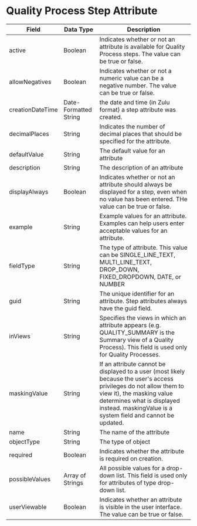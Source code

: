 # Quality Process Step Attribute

| Field<br> | Data Type<br> | Description<br> |
|  --- |  --- |  --- | 
| active<br> | Boolean<br> | Indicates whether or not an attribute is available for Quality Process steps. The value can be true or false.<br> |
| allowNegatives<br> | Boolean<br> | Indicates whether or not a numeric value can be a negative number. The value can be true or false.<br> |
| creationDateTime<br> | Date\-Formatted String<br> | the date and time \(in Zulu format\) a step attribute was created.<br> |
| decimalPlaces<br> | String<br> | Indicates the number of decimal places that should be specified for the attribute.<br> |
| defaultValue<br> | String<br> | The default value for an attribute<br> |
| description<br> | String<br> | The description of an attribute<br> |
| displayAlways<br> | Boolean<br> | Indicates whether or not an attribute should always be displayed for a step, even when no value has been entered. THe value can be true or false.<br> |
| example<br> | String<br> | Example values for an attribute. Examples can help users enter acceptable values for an attribute.<br> |
| fieldType<br> | String<br> | The type of attribute. This value can be SINGLE_LINE_TEXT, MULTI_LINE_TEXT, DROP_DOWN, FIXED_DROPDOWN, DATE, or NUMBER<br> |
| guid<br> | String<br> | The unique identifier for an attribute. Step attributes always have the guid field.<br> |
| inViews<br> | String<br> | Specifies the views in which an attribute appears \(e.g. QUALITY_SUMMARY is the Summary view of a Quality Process\). This field is used only for Quality Processes.<br> |
| maskingValue<br> | String<br> | If an attribute cannot be displayed to a user \(most likely because the user's access privileges do not allow them to view it\), the masking value determines what is displayed instead. maskingValue is a system field and cannot be updated.<br> |
| name<br> | String<br> | The name of the attribute<br> |
| objectType<br> | String<br> | The type of object<br> |
| required<br> | Boolean<br> | Indicates whether the attribute is required on creation.<br> |
| possibleValues<br> | Array of Strings<br> | All possible values for a drop\-down list. This field is used only for attributes of type drop\-down list.<br> |
| userViewable<br> | Boolean<br> | Indicates whether an attribute is visible in the user interface. The value can be true or false.<br> |

